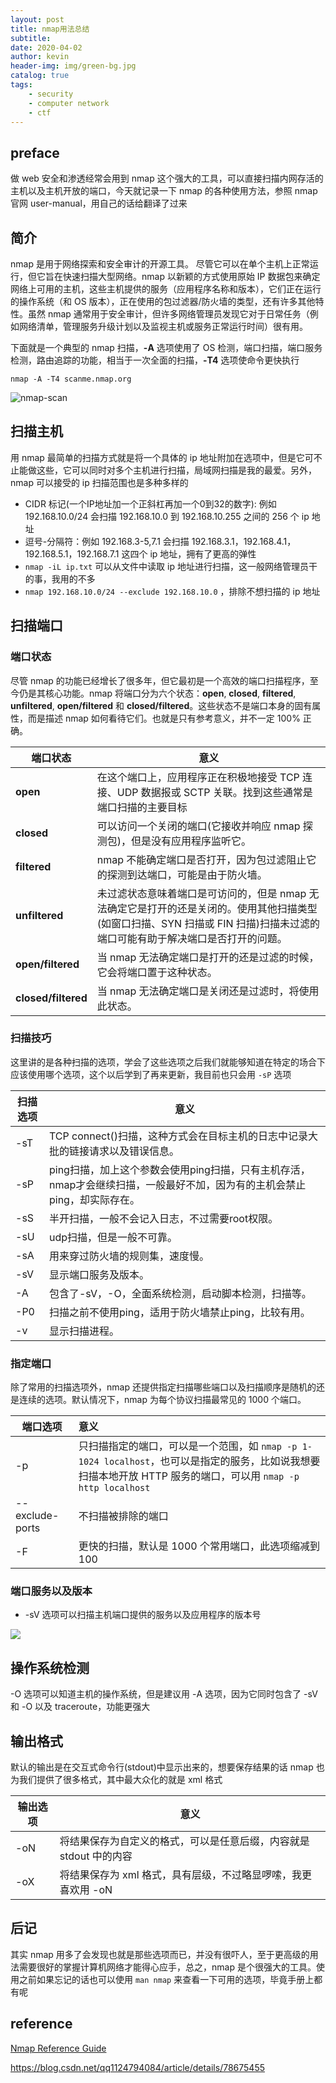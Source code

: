 ```yaml
---
layout: post
title: nmap用法总结
subtitle: 
date: 2020-04-02
author: kevin
header-img: img/green-bg.jpg
catalog: true
tags:
    - security
    - computer network
    - ctf
---
```




## preface



做 web 安全和渗透经常会用到 nmap 这个强大的工具，可以直接扫描内网存活的主机以及主机开放的端口，今天就记录一下 nmap 的各种使用方法，参照 nmap 官网 user-manual，用自己的话给翻译了过来



## 简介



nmap 是用于网络探索和安全审计的开源工具。 尽管它可以在单个主机上正常运行，但它旨在快速扫描大型网络。nmap 以新颖的方式使用原始 IP 数据包来确定网络上可用的主机，这些主机提供的服务（应用程序名称和版本），它们正在运行的操作系统（和 OS 版本），正在使用的包过滤器/防火墙的类型，还有许多其他特性。虽然 nmap 通常用于安全审计，但许多网络管理员发现它对于日常任务（例如网络清单，管理服务升级计划以及监视主机或服务正常运行时间）很有用。



下面就是一个典型的 nmap 扫描，**-A** 选项使用了 OS 检测，端口扫描，端口服务检测，路由追踪的功能，相当于一次全面的扫描，**-T4** 选项使命令更快执行

```shell
nmap -A -T4 scanme.nmap.org
```



![nmap-scan](https://i.loli.net/2020/04/06/QYAB39aTNbW5Mfe.png)



## 扫描主机



用 nmap 最简单的扫描方式就是将一个具体的 ip 地址附加在选项中，但是它可不止能做这些，它可以同时对多个主机进行扫描，局域网扫描是我的最爱。另外，nmap 可以接受的 ip 扫描范围也是多种多样的

* CIDR 标记(一个IP地址加一个正斜杠再加一个0到32的数字): 例如 192.168.10.0/24 会扫描 192.168.10.0 到 192.168.10.255 之间的 256 个 ip 地址
* 逗号-分隔符：例如 192.168.3-5,7.1 会扫描 192.168.3.1，192.168.4.1，192.168.5.1，192.168.7.1 这四个 ip 地址，拥有了更高的弹性
* `nmap -iL ip.txt` 可以从文件中读取 ip 地址进行扫描，这一般网络管理员干的事，我用的不多
* `nmap 192.168.10.0/24 --exclude 192.168.10.0` ，排除不想扫描的 ip 地址



## 扫描端口



### 端口状态



尽管 nmap 的功能已经增长了很多年，但它最初是一个高效的端口扫描程序，至今仍是其核心功能。nmap 将端口分为六个状态：**open**, **closed**, **filtered**, **unfiltered**, **open/filtered** 和 **closed/filtered**。这些状态不是端口本身的固有属性，而是描述 nmap 如何看待它们。也就是只有参考意义，并不一定 100% 正确。



| 端口状态            | 意义                                                         |
| ------------------- | ------------------------------------------------------------ |
| **open**            | 在这个端口上，应用程序正在积极地接受 TCP 连接、UDP 数据报或 SCTP 关联。找到这些通常是端口扫描的主要目标 |
| **closed**          | 可以访问一个关闭的端口(它接收并响应 nmap 探测包)，但是没有应用程序监听它。 |
| **filtered**        | nmap 不能确定端口是否打开，因为包过滤阻止它的探测到达端口，可能是由于防火墙。 |
| **unfiltered**      | 未过滤状态意味着端口是可访问的，但是 nmap 无法确定它是打开的还是关闭的。使用其他扫描类型(如窗口扫描、SYN 扫描或 FIN 扫描)扫描未过滤的端口可能有助于解决端口是否打开的问题。 |
| **open/filtered**   | 当 nmap 无法确定端口是打开的还是过滤的时候，它会将端口置于这种状态。 |
| **closed/filtered** | 当 nmap 无法确定端口是关闭还是过滤时，将使用此状态。         |



### 扫描技巧



这里讲的是各种扫描的选项，学会了这些选项之后我们就能够知道在特定的场合下应该使用哪个选项，这个以后学到了再来更新，我目前也只会用 `-sP` 选项



| 扫描选项 | 意义                                                         |
| -------- | ------------------------------------------------------------ |
| -sT      | TCP connect()扫描，这种方式会在目标主机的日志中记录大批的链接请求以及错误信息。 |
| -sP      | ping扫描，加上这个参数会使用ping扫描，只有主机存活，nmap才会继续扫描，一般最好不加，因为有的主机会禁止ping，却实际存在。 |
| -sS      | 半开扫描，一般不会记入日志，不过需要root权限。               |
| -sU      | udp扫描，但是一般不可靠。                                    |
| -sA      | 用来穿过防火墙的规则集，速度慢。                             |
| -sV      | 显示端口服务及版本。                                         |
| -A       | 包含了-sV，-O，全面系统检测，启动脚本检测，扫描等。          |
| -P0      | 扫描之前不使用ping，适用于防火墙禁止ping，比较有用。         |
| -v       | 显示扫描进程。                                               |



### 指定端口



除了常用的扫描选项外，nmap 还提供指定扫描哪些端口以及扫描顺序是随机的还是连续的选项。默认情况下，nmap 为每个协议扫描最常见的 1000 个端口。



| 端口选项        | 意义                                                         |
| --------------- | :----------------------------------------------------------- |
| -p              | 只扫描指定的端口，可以是一个范围，如 `nmap -p 1-1024 localhost`，也可以是指定的服务，比如说我想要扫描本地开放 HTTP 服务的端口，可以用 `nmap -p http localhost` |
| --exclude-ports | 不扫描被排除的端口                                           |
| -F              | 更快的扫描，默认是 1000 个常用端口，此选项缩减到 100         |



### 端口服务以及版本



* -sV	选项可以扫描主机端口提供的服务以及应用程序的版本号

![](https://i.loli.net/2020/04/08/1jMT5NQndqERtOG.png)



## 操作系统检测



-O 选项可以知道主机的操作系统，但是建议用 -A 选项，因为它同时包含了 -sV  和 -O 以及 traceroute，功能更强大



## 输出格式



默认的输出是在交互式命令行(stdout)中显示出来的，想要保存结果的话 nmap 也为我们提供了很多格式，其中最大众化的就是 xml 格式



| 输出选项 | 意义                                                         |
| -------- | ------------------------------------------------------------ |
| -oN      | 将结果保存为自定义的格式，可以是任意后缀，内容就是 stdout 中的内容 |
| -oX      | 将结果保存为 xml 格式，具有层级，不过略显啰嗦，我更喜欢用 -oN |



## 后记



其实 nmap 用多了会发现也就是那些选项而已，并没有很吓人，至于更高级的用法需要很好的掌握计算机网络才能得心应手，总之，nmap 是个很强大的工具。使用之前如果忘记的话也可以使用 `man nmap` 来查看一下可用的选项，毕竟手册上都有呢



## reference



[Nmap Reference Guide](https://nmap.org/book/man.html)

https://blog.csdn.net/qq1124794084/article/details/78675455